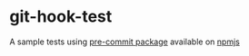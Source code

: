 # git-hook-test

A sample tests using [pre-commit package](https://www.npmjs.com/package/pre-commit) available on [npmjs](https://www.npmjs.com/)